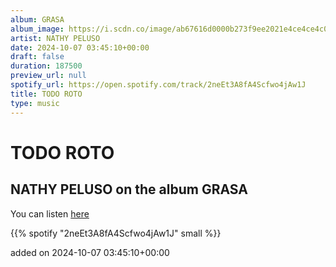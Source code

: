 ```yaml
---
album: GRASA
album_image: https://i.scdn.co/image/ab67616d0000b273f9ee2021e4ce4ce4c06282b9
artist: NATHY PELUSO
date: 2024-10-07 03:45:10+00:00
draft: false
duration: 187500
preview_url: null
spotify_url: https://open.spotify.com/track/2neEt3A8fA4Scfwo4jAw1J
title: TODO ROTO
type: music
---
```



# TODO ROTO

## NATHY PELUSO on the album GRASA

You can listen [here](https://open.spotify.com/track/2neEt3A8fA4Scfwo4jAw1J)

{{% spotify "2neEt3A8fA4Scfwo4jAw1J" small %}}

added on 2024-10-07 03:45:10+00:00